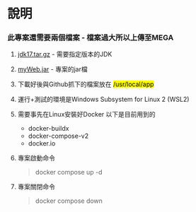 # 說明

### 此專案還需要兩個檔案 - 檔案過大所以上傳至MEGA

1. [jdk17.tar.gz](https://mega.nz/file/F4gGmBjC#TJqBitRWbdWubIB7fRTsCzLQoe0XxkYWWWCKXXc-Be4) - 需要指定版本的JDK

2. [myWeb.jar](https://mega.nz/file/t8AGkDjb#OV5jHhOqXnL8xsQu77aqHeMMds6HdBkiBuzCkp3C25A) - 專案的jar檔

3. 下載好後與Github抓下的檔案放在 <mark> /usr/local/app </mark>

4. 運行+測試的環境是Windows Subsystem for Linux 2 (WSL2)

5. 需要事先在Linux安裝好Docker 以下是目前用到的
    * docker-buildx
    * docker-compose-v2
    * docker.io
    

6. 專案啟動命令
    > docker compose up -d

7. 專案關閉命令
    > docker compose down
